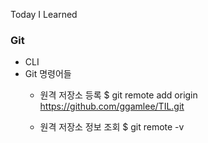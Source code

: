 Today I Learned

### Git

 - CLI
 - Git 명령어들
    - 원격 저장소 등록
    $ git remote add origin https://github.com/ggamlee/TIL.git

    - 원격 저장소 정보 조회
    $ git remote -v